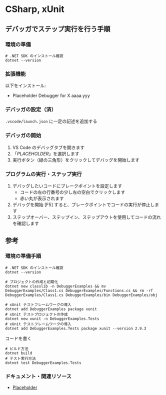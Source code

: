 # CSharp, xUnit

## デバッガでステップ実行を行う手順

### 環境の準備

```shell
# .NET SDK のインストール確認
dotnet --version
```

### 拡張機能

以下をインストール:

- Placeholder Debugger for X aaaa.yyy

### デバッガの設定（済）

`.vscode/launch.json` に一定の記述を追加する

### デバッガの開始

1. VS Code のデバッグタブを開きます
2. 「_PLACEHOLDER_」を選択します
3. 実行ボタン（緑の三角形）をクリックしてデバッグを開始します

### プログラムの実行・ステップ実行

1. デバッグしたいコードにブレークポイントを設定します
    - コードの左の行番号の少し左の空白でクリックします
    - 赤い丸が表示されます
2. デバッグを開始 [F5] すると、ブレークポイントでコードの実行が停止します
3. ステップオーバー、ステップイン、ステップアウトを使用してコードの流れを確認します

## 参考

### 環境の準備手順

```shell
# .NET SDK のインストール確認
dotnet --version

# プロジェクトの作成と初期化
dotnet new classlib -n DebuggerExamples && mv DebuggerExamples/Class1.cs DebuggerExamples/Functions.cs && rm -rf DebuggerExamples/Class1.cs DebuggerExamples/bin DebuggerExamples/obj

# xUnit テストフレームワークの導入
dotnet add DebuggerExamples package xunit
# xUnit テストプロジェクトの作成
dotnet new xunit -n DebuggerExamples.Tests
# xUnit テストフレームワークの導入
dotnet add DebuggerExamples.Tests package xunit --version 2.9.3
```

コードを書く

```shell
# ビルド方法
dotnet build
# テスト実行方法
dotnet test DebuggerExamples.Tests
```

### ドキュメント・関連リソース

- [Placeholder](https://example.com)
